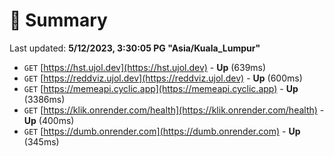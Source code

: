 # 📖 Summary
Last updated: **5/12/2023, 3:30:05 PG "Asia/Kuala_Lumpur"**

- `GET` [https://hst.ujol.dev](https://hst.ujol.dev) - **Up** (639ms)
- `GET` [https://reddviz.ujol.dev](https://reddviz.ujol.dev) - **Up** (600ms)
- `GET` [https://memeapi.cyclic.app](https://memeapi.cyclic.app) - **Up** (3386ms)
- `GET` [https://klik.onrender.com/health](https://klik.onrender.com/health) - **Up** (400ms)
- `GET` [https://dumb.onrender.com](https://dumb.onrender.com) - **Up** (345ms)
